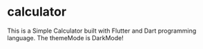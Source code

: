 # calculator

This is a Simple Calculator built with Flutter and Dart programming language. The themeMode is DarkMode! 
